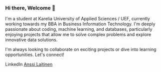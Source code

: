 ### Hi there, Welcome 👋

I'm a student at Karelia University of Applied Sciences / UEF, currently working towards my BBA in Business Information Technology. I'm deeply passionate about coding, machine learning, and databases, particularly enjoying projects that allow me to solve complex problems and explore innovative data solutions.

I'm always looking to collaborate on exciting projects or dive into learning opportunities. Let's connect!

LinkedIn [Anssi Laitinen](https://www.linkedin.com/in/anssi-laitinen-93a963269)
<!--
**AnssiIlari/Anssiilari** is a ✨ _special_ ✨ repository because its `README.md` (this file) appears on your GitHub profile.

Here are some ideas to get you started:

- 🔭 I’m currently working on ...
- 🌱 I’m currently learning ...
- 👯 I’m looking to collaborate on ...
- 🤔 I’m looking for help with ...
- 💬 Ask me about ...
- 📫 How to reach me: ...
- 😄 Pronouns: ...
- ⚡ Fun fact: ...
-->
